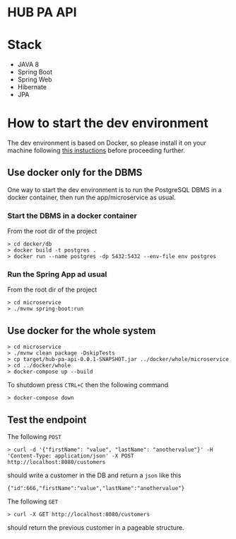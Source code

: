 # HUB PA API

# Stack
* JAVA 8
* Spring Boot
* Spring Web
* Hibernate
* JPA

# How to start the dev environment

The dev environment is based on Docker, so please install it on your machine 
following [this instuctions](https://docs.docker.com/get-docker/) before 
proceeding further.

## Use docker only for the DBMS

One way to start the dev environment is to run the PostgreSQL DBMS in a docker 
container, then run the app/microservice as usual.

### Start the DBMS in a docker container

From the root dir of the project

```
> cd docker/db
> docker build -t postgres .
> docker run --name postgres -dp 5432:5432 --env-file env postgres
```

### Run the Spring App ad usual

From the root dir of the project

```
> cd microservice
> ./mvnw spring-boot:run
```

## Use docker for the whole system

```
> cd microservice
> ./mvnw clean package -DskipTests
> cp target/hub-pa-api-0.0.1-SNAPSHOT.jar ../docker/whole/microservice
> cd ../docker/whole
> docker-compose up --build
```

To shutdown press `CTRL+C` then the following command

```
> docker-compose down
```

## Test the endpoint

The following `POST`

```
> curl -d '{"firstName": "value", "lastName": "anothervalue"}' -H 'Content-Type: application/json' -X POST http://localhost:8080/customers
```

should write a customer in the DB and return a `json` like this

```
{"id":666,"firstName":"value","lastName":"anothervalue"}
```

The following `GET`

```
> curl -X GET http://localhost:8080/customers
```

should return the previous customer in a pageable structure.